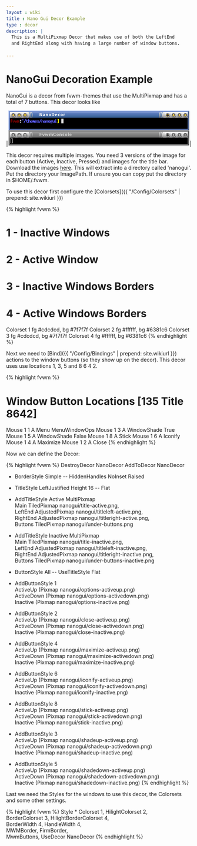 ```yaml
---
layout : wiki
title : Nano Gui Decor Example
type : decor
description: |
  This is a MultiPixmap Decor that makes use of both the LeftEnd
  and RightEnd along with having a large number of window buttons.

---
```

# NanoGui Decoration Example

NanoGui is a decor from fvwm-themes that use the MultiPixmap and
has a total of 7 buttons. This decor looks like

|![image](scrot.png)|

This decor requires multiple images. You need 3 versions of the image
for each button (Active, Inactive, Pressed) and images for the title bar.
Download the images [here](decor-nanogui.tar.gz). This will extract into
a directory called 'nanogui'. Put the directory your ImagePath. If unsure
you can copy put the directory in $HOME/.fvwm.

To use this decor first configure the 
[Colorsets]({{ "/Config/Colorsets" | prepend: site.wikiurl }})

{% highlight fvwm %}
#   1 - Inactive Windows 
#   2 - Active Window
#   3 - Inactive Windows Borders
#   4 - Active Windows Borders
Colorset 1 fg #cdcdcd, bg #7f7f7f
Colorset 2 fg #ffffff, bg #6381c6
Colorset 3 fg #cdcdcd, bg #7f7f7f
Colorset 4 fg #ffffff, bg #6381c6
{% endhighlight %}

Next we need to [Bind]({{ "/Config/Bindings" | prepend: site.wikiurl }})
actions to the window buttons (so they show up on the decor). This decor uses
use locations 1, 3, 5 and 8 6 4 2.

{% highlight fvwm %}
# Window Button Locations [135 Title 8642]
Mouse 1 1 A Menu MenuWindowOps
Mouse 1 3 A WindowShade True
Mouse 1 5 A WindowShade False
Mouse 1 8 A Stick
Mouse 1 6 A Iconify
Mouse 1 4 A Maximize
Mouse 1 2 A Close
{% endhighlight %}

Now we can define the Decor:

{% highlight fvwm %}
DestroyDecor NanoDecor
AddToDecor NanoDecor
+ BorderStyle Simple -- HiddenHandles NoInset Raised
+ TitleStyle LeftJustified Height 16 -- Flat
+ AddTitleStyle Active MultiPixmap \
    Main TiledPixmap nanogui/title-active.png, \
    LeftEnd AdjustedPixmap nanogui/titleleft-active.png, \
    RightEnd AdjustedPixmap nanogui/titleright-active.png, \
    Buttons TiledPixmap nanogui/under-buttons.png
+ AddTitleStyle Inactive MultiPixmap \
    Main TiledPixmap nanogui/title-inactive.png, \
    LeftEnd AdjustedPixmap nanogui/titleleft-inactive.png, \
    RightEnd AdjustedPixmap nanogui/titleright-inactive.png, \
    Buttons TiledPixmap nanogui/under-buttons-inactive.png

+ ButtonStyle All -- UseTitleStyle Flat

+ AddButtonStyle 1 \
    ActiveUp   (Pixmap nanogui/options-activeup.png) \
    ActiveDown (Pixmap nanogui/options-activedown.png) \
    Inactive   (Pixmap nanogui/options-inactive.png)
+ AddButtonStyle 2 \
    ActiveUp   (Pixmap nanogui/close-activeup.png) \
    ActiveDown (Pixmap nanogui/close-activedown.png) \
    Inactive   (Pixmap nanogui/close-inactive.png)
+ AddButtonStyle 4 \
    ActiveUp   (Pixmap nanogui/maximize-activeup.png) \
    ActiveDown (Pixmap nanogui/maximize-activedown.png) \
    Inactive   (Pixmap nanogui/maximize-inactive.png)
+ AddButtonStyle 6 \
    ActiveUp   (Pixmap nanogui/iconify-activeup.png) \
    ActiveDown (Pixmap nanogui/iconify-activedown.png) \
    Inactive   (Pixmap nanogui/iconify-inactive.png)
+ AddButtonStyle 8 \
    ActiveUp   (Pixmap nanogui/stick-activeup.png) \
    ActiveDown (Pixmap nanogui/stick-activedown.png) \
    Inactive   (Pixmap nanogui/stick-inactive.png)
+ AddButtonStyle 3 \
    ActiveUp   (Pixmap nanogui/shadeup-activeup.png) \
    ActiveDown (Pixmap nanogui/shadeup-activedown.png) \
    Inactive   (Pixmap nanogui/shadeup-inactive.png)
+ AddButtonStyle 5 \
    ActiveUp   (Pixmap nanogui/shadedown-activeup.png) \
    ActiveDown (Pixmap nanogui/shadedown-activedown.png) \
    Inactive   (Pixmap nanogui/shadedown-inactive.png)
{% endhighlight %}

Last we need the Styles for the windows to use this decor, the
Colorsets and some other settings.

{% highlight fvwm %}
Style * Colorset 1, HilightColorset 2, \
        BorderColorset 3, HilightBorderColorset 4, \
        BorderWidth 4, HandleWidth 4, \
        MWMBorder, FirmBorder, \
        MwmButtons, UseDecor NanoDecor
{% endhighlight %}

